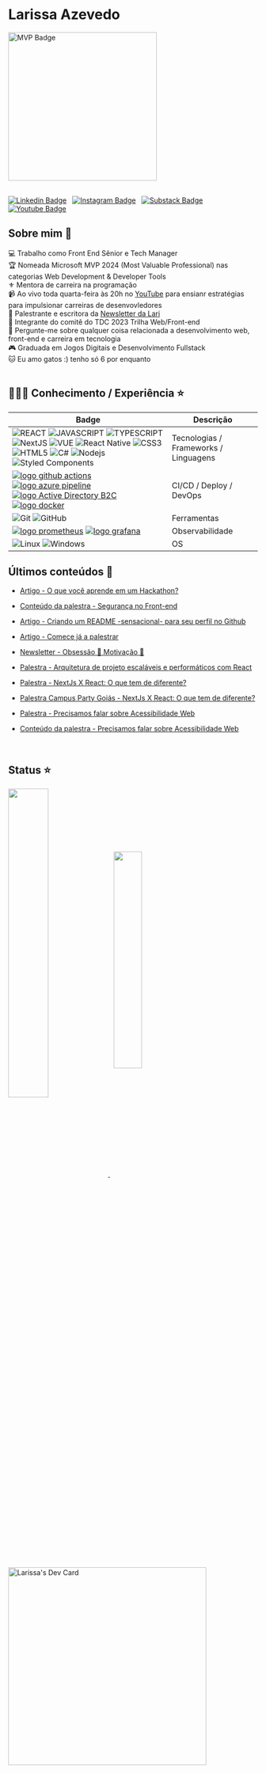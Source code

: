 # Larissa Azevedo

<img src="https://github.com/user-attachments/assets/bf52a09a-b688-4db9-86ad-05a2cf73cc2f" alt="MVP Badge" style="width: 300px;"/>
<br>
<br>

[![Linkedin Badge](https://img.shields.io/badge/Linkedin-323330?style=for-the-badge&logo=Linkedin&logoColor=blue)](https://www.linkedin.com/in/larissasazevedo/) &nbsp;
[![Instagram Badge](https://img.shields.io/badge/Instagram-323330?style=for-the-badge&logo=instagram&logoColor=purple)](https://www.instagram.com/lari.sazevedo/) &nbsp;
[![Substack Badge](https://img.shields.io/badge/substack-323330?style=for-the-badge&logo=substack&logoColor=orange)](https://lariazevedo.substack.com/) &nbsp;
[![Youtube Badge](https://img.shields.io/badge/youtube-323330?style=for-the-badge&logo=youtube&logoColor=red)](https://www.youtube.com/@lari.sazevedo) &nbsp;
<br>
## Sobre mim 🎯

💻 Trabalho como Front End Sênior e Tech Manager <br>
🏆 Nomeada Microsoft MVP 2024 (Most Valuable Professional) nas categorias Web Development & Developer Tools <br>
⚜️ Mentora de carreira na programação <br>
📹 Ao vivo toda quarta-feira às 20h no [YouTube](https://www.youtube.com/@lari.sazevedo) para ensianr estratégias para impulsionar carreiras de desenvovledores <br>
🎤 Palestrante e escritora da [Newsletter da Lari](https://lariazevedo.substack.com/) <br>
🧊 Integrante do comitê do TDC 2023 Trilha Web/Front-end <br>
💬 Pergunte-me sobre qualquer coisa relacionada a desenvolvimento web, front-end e carreira em tecnologia <br>
🎮 Graduada em Jogos Digitais e Desenvolvimento Fullstack <br>
🐱 Eu amo gatos :) tenho só 6 por enquanto <br>
<br>

 ## 👩🏻‍💻 Conhecimento / Experiência :star: ## 
 
| Badge | Descrição |
| --- | --- |
| ![REACT](https://img.shields.io/badge/React-20232A?style=for-the-badge&logo=react&logoColor=61DAFB) ![JAVASCRIPT](https://img.shields.io/badge/JavaScript-323330?style=for-the-badge&logo=javascript&logoColor=F7DF1E) ![TYPESCRIPT](https://img.shields.io/badge/TypeScript-007ACC?style=for-the-badge&logo=typescript&logoColor=white) ![NextJS](https://img.shields.io/badge/-NextJs-black?style=for-the-badge&logo=next.js) ![VUE](https://img.shields.io/badge/Vue-20232A?style=for-the-badge&logo=vue&logoColor=61DAFB) ![React Native](https://img.shields.io/badge/-React%20Native-%23282C34?style=for-the-badge&logo=react) ![CSS3](https://img.shields.io/badge/CSS3-1572B6?style=for-the-badge&logo=css3&logoColor=white) ![HTML5](https://img.shields.io/badge/HTML5-E34F26?style=for-the-badge&logo=html5&logoColor=white) ![C#](https://img.shields.io/badge/c%23-%23239120.svg?style=for-the-badge&logo=c-sharp&logoColor=white) ![Nodejs](https://img.shields.io/badge/-Nodejs-black?style=for-the-badge&logo=Node.js) ![Styled Components](https://img.shields.io/badge/Styled_Components-black?style=for-the-badge&logo=Styled-Components) | Tecnologias / Frameworks / Linguagens |
| [![logo github actions](https://img.shields.io/badge/GitHub_Actions-2088FF?style=for-the-badge&logo=github-actions&logoColor=white)](#) [![logo azure pipeline](https://img.shields.io/badge/Azure_Pipelines-2088FF?style=for-the-badge&logo=azure-pipelines&logoColor=white)](#) [![logo Active Directory B2C](https://img.shields.io/badge/Active_Directory_B2C-2088FF?style=for-the-badge&logo=active_directory_b2c&logoColor=white)](#) [![logo docker](https://img.shields.io/badge/Docker-2CA5E0?style=for-the-badge&logo=docker&logoColor=white)](#) | CI/CD / Deploy / DevOps |
| ![Git](https://img.shields.io/badge/-git-black?style=for-the-badge&logo=Git) ![GitHub](https://img.shields.io/badge/github-%23121011.svg?logo=github&logoColor=white&style=for-the-badge) | Ferramentas |
| [![logo prometheus](https://img.shields.io/badge/Prometheus-000000?style=for-the-badge&logo=prometheus&labelColor=000000)](#) [![logo grafana](https://img.shields.io/badge/Grafana-F2F4F9?style=for-the-badge&logo=grafana&logoColor=orange&labelColor=F2F4F9)](#) | Observabilidade |
| ![Linux](https://img.shields.io/badge/-Linux-16C60C?style=for-the-badge&logo=linux&logoColor=white) ![Windows](https://img.shields.io/badge/-Windows-00ADEF?style=for-the-badge&logo=windows&logoColor=white) | OS |

## Últimos conteúdos 📕

- [Artigo - O que você aprende em um Hackathon?](https://lariazevedo.substack.com/p/o-que-voce-aprende-em-um-hackathon)

- [Conteúdo da palestra - Segurança no Front-end](https://github.com/LarissaAzevedo/SegurancaNoFrontend/blob/main/RS23%20Seguran%C3%A7a%20no%20Front-end.pdf) 

- [Artigo - Criando um README -sensacional- para seu perfil no Github](https://www.linkedin.com/pulse/criando-um-readmemd-sensacional-para-seu-perfil-santos-de-azevedo/)

- [Artigo - Comece já a palestrar](https://dev.to/lariazevedo/comece-ja-a-palestrar-4pfd)

- [Newsletter - Obsessão 🥰 Motivação 😤](https://lariazevedo.substack.com/p/obsessao-motivacao-?s=w)

- [Palestra - Arquitetura de projeto escaláveis e performáticos com React](https://www.youtube.com/watch?v=sIg9KJk-jOY)

- [Palestra - NextJs X React: O que tem de diferente?](https://www.youtube.com/watch?v=gyg689Mezgw)

- [Palestra Campus Party Goiás - NextJs X React: O que tem de diferente?](https://youtu.be/DKcoUtL0UIc)

- [Palestra - Precisamos falar sobre Acessibilidade Web](https://youtu.be/HSo8lIzbdGA)

- [Conteúdo da palestra - Precisamos falar sobre Acessibilidade Web](https://github.com/LarissaAzevedo/AcessibilidadeWeb)


<br>

## Status ⭐
<a href="https://github.com/anuraghazra/github-readme-stats">
  <img align="center" width='40%' src="https://github-readme-stats.vercel.app/api?username=LarissaAzevedo&show_icons=true&theme=onedark" />
</a> &nbsp; 
<a href="https://github.com/anuraghazra/github-readme-stats">
  <img align="center" width='33.5%'  src="https://github-readme-stats.vercel.app/api/top-langs/?username=LarissaAzevedo&layout=compact&theme=onedark"/>  
</a>

<a href="https://app.daily.dev/lariazevedo"><img src="https://api.daily.dev/devcards/a6f433c8c780480ea3c3296f29cc1a73.png?r=pdw" width="400" alt="Larissa's Dev Card"/></a>
